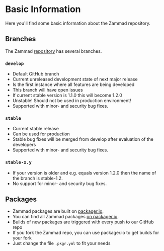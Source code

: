 # Basic Information

Here you'll find some basic information about the Zammad repository.

## Branches

The Zammad [repository](https://github.com/zammad/zammad) has several branches.

### `develop`

- Default GitHub branch
- Current unreleased development state of next major release
- Is the first instance where all features are being developed
- This branch will have open issues
- If current stable version is 1.1.0 this will become 1.2.0
- Unstable! Should not be used in production environment!
- Supported with minor- and security bug fixes.

### `stable`

- Current stable release
- Can be used for production
- Stable bug fixes will be merged from develop after evaluation of the developers
- Supported with minor- and security bug fixes.

### `stable-x.y`

- If your version is older and e.g. equals version 1.2.0 then the name of the
  branch is stable-1.2.
- No support for minor- and security bug fixes.

## Packages

- Zammad packages are built on [packager.io](https://packager.io).
- You can find all Zammad packages [on packager.io](https://packager.io/gh/zammad/zammad).
- Builds of new packages are triggered with every push to our GitHub repo
- If you fork the Zammad repo, you can use packager.io to get builds for your fork
- Just change the file `.pkgr.yml` to fit your needs
